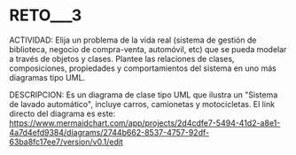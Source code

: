 # RETO___3
ACTIVIDAD: Elija un problema de la vida real (sistema de gestión de biblioteca, negocio de compra-venta, automóvil, etc) que se pueda modelar a través de objetos y clases. Plantee las relaciones de clases, composiciones, propiedades y comportamientos del sistema en uno más diagramas tipo UML.

DESCRIPCION: Es un diagrama de clase tipo UML que ilustra un "Sistema de lavado automático", incluye carros, camionetas y motocicletas. El link directo del diagrama es este: 
https://www.mermaidchart.com/app/projects/2d4cdfe7-5494-41d2-a8e1-4a7d4efd9384/diagrams/2744b662-8537-4757-92df-63ba8fc17ee7/version/v0.1/edit 
